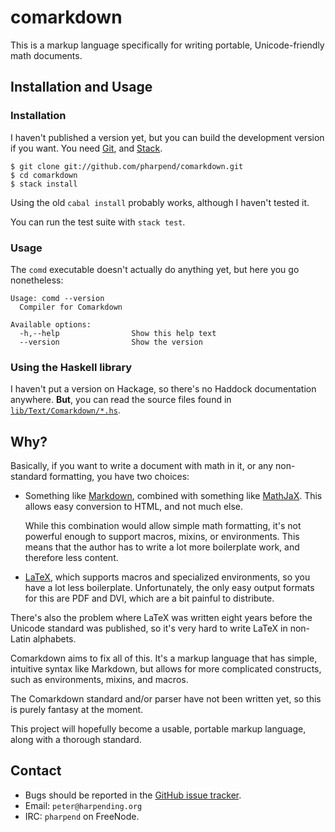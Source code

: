 # comarkdown

This is a markup language specifically for writing portable,
Unicode-friendly math documents.


## Installation and Usage

### Installation

I haven't published a version yet, but you can build the development
version if you want. You need [Git][6], and [Stack][8].

    $ git clone git://github.com/pharpend/comarkdown.git
    $ cd comarkdown
    $ stack install

Using the old `cabal install` probably works, although I haven't tested
it.

You can run the test suite with `stack test`.

### Usage

The `comd` executable doesn't actually do anything yet, but here you go
nonetheless:

```
Usage: comd --version
  Compiler for Comarkdown

Available options:
  -h,--help                Show this help text
  --version                Show the version
```

### Using the Haskell library

I haven't put a version on Hackage, so there's no Haddock documentation
anywhere. **But**, you can read the source files found in
[`lib/Text/Comarkdown/*.hs`](lib/Text/Comarkdown/).

## Why?

Basically, if you want to write a document with math in it, or any
non-standard formatting, you have two choices:

* Something like [Markdown][1], combined with something like
  [MathJaX][2]. This allows easy conversion to HTML, and not much
  else. 

  While this combination would allow simple math formatting, it's not
  powerful enough to support macros, mixins, or environments. This means
  that the author has to write a lot more boilerplate work, and
  therefore less content.

* [LaTeX][3], which supports macros and specialized environments, so you
  have a lot less boilerplate. Unfortunately, the only easy output
  formats for this are PDF and DVI, which are a bit painful to
  distribute.

There's also the problem where LaTeX was written eight years before the
Unicode standard was published, so it's very hard to write LaTeX in
non-Latin alphabets.

Comarkdown aims to fix all of this. It's a markup language that has simple,
intuitive syntax like Markdown, but allows for more complicated
constructs, such as environments, mixins, and macros.

The Comarkdown standard and/or parser have not been written yet, so this is
purely fantasy at the moment.

This project will hopefully become a usable, portable markup language,
along with a thorough standard.

## Contact

* Bugs should be reported in the [GitHub issue tracker][5].
* Email: `peter@harpending.org`
* IRC: `pharpend` on FreeNode.

[1]: http://pandoc.org/demo/example9/pandocs-markdown.html
[2]: http://www.mathjax.org/
[3]: http://www.latex-project.org/
[4]: http://www.learnyou.org/
[5]: https://github.com/pharpend/comarkdown/issues
[6]: https://git-scm.com/book/en/v2/Getting-Started-Installing-Git
[7]: https://github.com/bitemyapp/learnhaskell/blob/master/install.md
[8]: https://github.com/commercialhaskell/stack/wiki/Downloads
